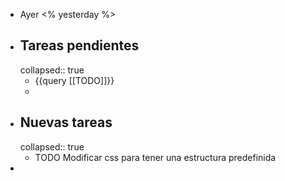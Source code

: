 - Ayer <% yesterday %>
- ## Tareas pendientes
  collapsed:: true
	- {{query [[TODO]]}}
	-
- ## Nuevas tareas
  collapsed:: true
	- TODO Modificar css para tener una estructura predefinida
-